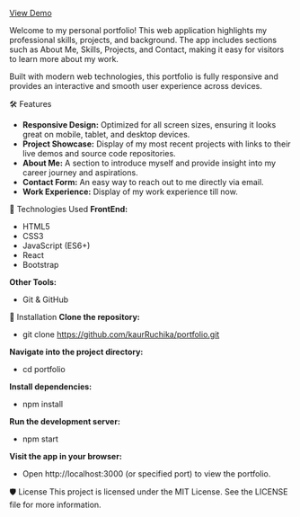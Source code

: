 <a href="https://kaurruchika.github.io/portfolio">View Demo</a>

Welcome to my personal portfolio! This web application highlights my professional skills, projects, and background. The app includes sections such as About Me, Skills, Projects, and Contact, making it easy for visitors to learn more about my work.

Built with modern web technologies, this portfolio is fully responsive and provides an interactive and smooth user experience across devices.

🛠 Features
-   **Responsive Design:** Optimized for all screen sizes, ensuring it looks great on mobile, tablet, and desktop devices.
-   **Project Showcase:** Display of my most recent projects with links to their live demos and source code repositories.
-   **About Me:** A section to introduce myself and provide insight into my career journey and aspirations.
-   **Contact Form:** An easy way to reach out to me directly via email.
-   **Work Experience:** Display of my work experience till now.
  

🚀 Technologies Used
**FrontEnd:**
- HTML5
- CSS3
- JavaScript (ES6+)
- React 
- Bootstrap

**Other Tools:**
- Git & GitHub

🔧 Installation
**Clone the repository:**
- git clone https://github.com/kaurRuchika/portfolio.git
  
**Navigate into the project directory:**
- cd portfolio

**Install dependencies:**
- npm install
  
**Run the development server:**
- npm start

**Visit the app in your browser:**
- Open http://localhost:3000 (or specified port) to view the portfolio.
  
🛡 License
This project is licensed under the MIT License. See the LICENSE file for more information.

